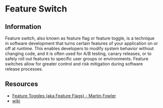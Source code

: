 # Feature Switch

## Information

Feature switch, also known as feature flag or feature toggle, is a technique in software development that turns certain features of your application on or off at runtime. This enables developers to modify system behavior without changing code, and it is often used for A/B testing, canary releases, or to safely roll out features to specific user groups or environments. Feature switches allow for greater control and risk mitigation during software release processes.

## Resources

- [Feature Toggles (aka Feature Flags) - Martin Fowler](https://martinfowler.com/articles/feature-toggles.html)
- [wiki](https://en.wikipedia.org/wiki/Feature_toggle)